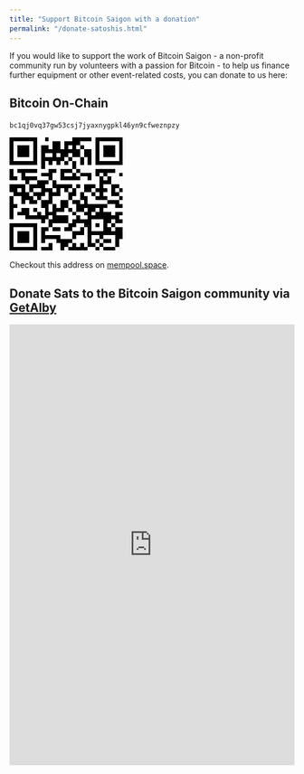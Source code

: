 ```yaml
---
title: "Support Bitcoin Saigon with a donation"
permalink: "/donate-satoshis.html"
---
```


If you would like to support the work of Bitcoin Saigon - a non-profit
community run by volunteers with a passion for Bitcoin - to help us
finance further equipment or other event-related costs, you can donate
to us here:

## Bitcoin On-Chain

`bc1qj0vq37gw53csj7jyaxnygpkl46yn9cfweznpzy`

![bc1qj0vq37gw53csj7jyaxnygpkl46yn9cfweznpzy](/assets/images/btc-on-chain-donation-qr.png)

Checkout this address on [mempool.space](https://mempool.space/address/bc1qj0vq37gw53csj7jyaxnygpkl46yn9cfweznpzy).

## Donate Sats to the Bitcoin Saigon community via [GetAlby](https://getalby.com/p/bitcoinsaigon)

<div style="position: relative;">
<iframe id="albyTips" src="https://getalby.com/p/bitcoinsaigon" style="border:none; width:100%; height: 780px"></iframe>
</div>

<!-- Script to adjust iframe size -->
<script>
function resizeIframe() {
  var iframe = document.getElementById('albyTips');
  if (iframe) {
    iframe.style.height = iframe.contentWindow.document.body.scrollHeight + 'px';
  }
}

window.onload = function() {
  resizeIframe(); // Adjust the iframe height when the page loads
};

// Adjust the iframe height when the content inside it changes
document.getElementById('albyTips').onload = function() {
  resizeIframe();
};
</script>
